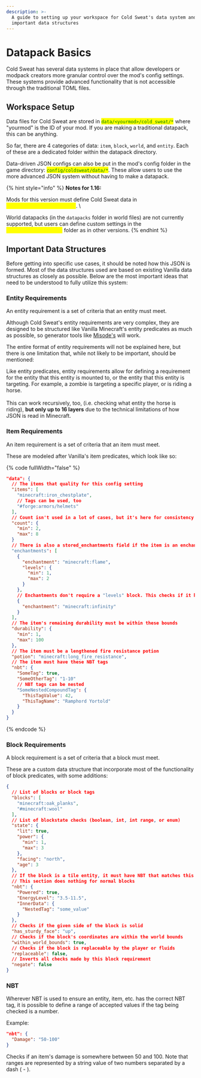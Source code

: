 ```yaml
---
description: >-
  A guide to setting up your workspace for Cold Sweat's data system and some
  important data structures
---
```


# Datapack Basics

Cold Sweat has several data systems in place that allow developers or modpack creators more granular control over the mod's config settings. These systems provide advanced functionality that is not accessible through the traditional TOML files.&#x20;

## Workspace Setup

Data files for Cold Sweat are stored in <mark style="color:green;">`data/<yourmod>/cold_sweat/*`</mark> where "yourmod" is the ID of your mod. If you are making a traditional datapack, this can be anything.&#x20;

So far, there are 4 categories of data: `item`, `block`, `world`, and `entity`. Each of these are a dedicated folder within the datapack directory.

Data-driven JSON configs can also be put in the mod's config folder in the game directory: <mark style="color:green;">`config/coldsweat/data/*`</mark>. These allow users to use the more advanced JSON system without having to make a datapack.



{% hint style="info" %}
**Notes for 1.16:**

Mods for this version must define Cold Sweat data in <mark style="color:yellow;">`/data/cold_sweat/configs/*`</mark>. \


World datapacks (in the `datapacks` folder in world files) are not currently supported, but users can define custom settings in the <mark style="color:yellow;">`config/coldsweat/data`</mark> folder as in other versions.
{% endhint %}

## Important Data Structures

Before getting into specific use cases, it should be noted how this JSON is formed. Most of the data structures used are based on existing Vanilla data structures as closely as possible. Below are the most important ideas that need to be understood to fully utilize this system:&#x20;

### Entity Requirements

An entity requirement is a set of criteria that an entity must meet.

Although Cold Sweat's entity requirements are very complex, they are designed to be structured like Vanilla Minecraft's entity predicates as much as possible, so generator tools like [Misode's](https://misode.github.io/predicate/) will work.

The entire format of entity requirements will not be explained here, but there is one limitation that, while not likely to be important, should be mentioned:

Like entity predicates, entity requirements allow for defining a requirement for the entity that this entity is mounted to, or the entity that this entity is targeting. For example, a zombie is targeting a specific player, or is riding a horse. \
\
This can work recursively, too, (i.e. checking what entity the horse is riding), **but only up to 16 layers** due to the technical limitations of how JSON is read in Minecraft.



### Item Requirements

An item requirement is a set of criteria that an item must meet.&#x20;

These are modeled after Vanilla's item predicates, which look like so:

{% code fullWidth="false" %}
```json
"data": {
  // The items that quality for this config setting
  "items": [
    "minecraft:iron_chestplate",
    // Tags can be used, too
    "#forge:armors/helmets"
  ],
  // Count isn't used in a lot of cases, but it's here for consistency with Vanilla
  "count": {
    "min": 2,
    "max": 8
  }
  // There is also a stored_enchantments field if the item is an enchanted book
  "enchantments": [
    {
      "enchantment": "minecraft:flame",
      "levels": {
        "min": 1,
        "max": 2
      }
    },
    // Enchantments don't require a "levels" block. This checks if it has infinity
    {
      "enchantment": "minecraft:infinity"
    }
  ],
  // The item's remaining durability must be within these bounds
  "durability": {
    "min": 1,
    "max": 100
  },
  // The item must be a lengthened fire resistance potion
  "potion": "minecraft:long_fire_resistance",
  // The item must have these NBT tags
  "nbt": {
    "SomeTag": true,
    "SomeOtherTag": "1-10"
    // NBT tags can be nested
    "SomeNestedCompoundTag": {
      "ThisTagValue": 42,
      "ThisTagName": "Ramphord Yortold"
    }
  }
}
```
{% endcode %}



### Block Requirements

A block requirement is a set of criteria that a block must meet.

These are a custom data structure that incorporate most of the functionality of block predicates, with some additions:

```json
{
  // List of blocks or block tags
  "blocks": [
    "minecraft:oak_planks",
    "#minecraft:wool"
  ],
  // List of blockstate checks (boolean, int, int range, or enum)
  "state": {
    "lit": true,
    "power": {
      "min": 1,
      "max": 3
    },
    "facing": "north",
    "age": 3
  },
  // If the block is a tile entity, it must have NBT that matches this reqirement
  // This section does nothing for normal blocks
  "nbt": {
    "Powered": true,
    "EnergyLevel": "3.5-11.5",
    "InnerData": {
      "NestedTag": "some_value"
    }
  },
  // Checks if the given side of the block is solid
  "has_sturdy_face": "up",
  // Checks if the block's coordinates are within the world bounds
  "within_world_bounds": true,
  // Checks if the block is replaceable by the player or fluids
  "replaceable": false,
  // Inverts all checks made by this block requirement
  "negate": false
}
```



### NBT

Wherever NBT is used to ensure an entity, item, etc. has the correct NBT tag, it is possible to define a range of accepted values if the tag being checked is a number.&#x20;

Example:

```json
"nbt": {
  "Damage": "50-100"
} 
```

Checks if an item's damage is somewhere between 50 and 100. Note that ranges are represented by a string value of two numbers separated by a dash ( - ).

